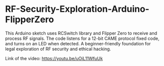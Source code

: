 # RF-Security-Exploration-Arduino-FlipperZero
This Arduino sketch uses RCSwitch library and Flipper Zero to receive and process RF signals. The code listens for a 12-bit CAME protocol fixed code, and turns on an LED when detected. A beginner-friendly foundation for legal exploration of RF security and ethical hacking.

Link of the video: https://youtu.be/uOiL11WfuUk
